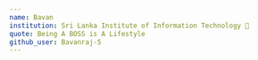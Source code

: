 ```yaml
---
name: Bavan
institution: Sri Lanka Institute of Information Technology 🚩
quote: Being A BOSS is A Lifestyle
github_user: Bavanraj-5
---
```

